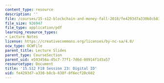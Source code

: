 ```yaml
---
content_type: resource
description: ''
file: /courses/15-s12-blockchain-and-money-fall-2018/fe4293d7a330b8cb838f0f6ecf20c602_MIT15_S12F18_ses23.pdf
file_size: 926947
file_type: application/pdf
learning_resource_types:
- Lecture Notes
license: https://creativecommons.org/licenses/by-nc-sa/4.0/
ocw_type: OCWFile
parent_title: Lecture Slides
parent_type: CourseSection
parent_uid: e593456a-d5c7-77f1-7d6d-00914f1d3a57
resourcetype: Document
title: '15.S12 F18 Session 23: Digital ID'
uid: fe4293d7-a330-b8cb-838f-0f6ecf20c602
---
```

